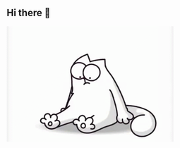 ## Hi there 👋

<img src="https://github.com/Rust987/Rust987/blob/main/my_gif.gif" Alt="TheUnlimited" widtn="600">

